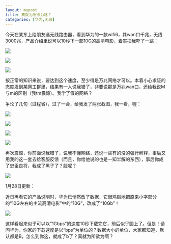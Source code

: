 ```yaml
---
layout: mypost
title: 真就为所欲为咯？
categories: [华为,无线]
---
```


今天在某东上给朋友选无线路由器，看到华为的一款wifi6，其wan口千兆，无线3000兆，产品介绍里说可以10秒下一部10G的高清电影，着实把我吓了一跳：

![](/assets/img/HW-1.jpg)



![](/assets/img/HW-2.jpg)



![](/assets/img/HW-3.jpg)



按正常的知识来说，要达到这个速度，至少得是万兆网络才可以。本着小心求证的态度发到某网工群里，结果有一人说我错了，非要说那是万兆wan口，还给我说M与m的区别（我tm震惊）。我学了假的网络？


争论了几句（过程省），过了一会，给我发了两张截图，我一看，喔：

![](/assets/img/hw5.png)



![](/assets/img/hw4.png)



![](/assets/img/HW-6.jpg)



![](/assets/img/hw-7.jpg)



再次震惊，你前面说我错了，说我不懂网络，还说一些有的没的强行解释，事后又用我的这一套去给客服反馈（而且，你给他说的也是一知半解的东西），事后你成了忠臣良将，我成了黑子了？脸呢？



![](/assets/img/fenjie.png)




1月28日更新：


近日再看它的产品说明时，华为已悄然改了数据，它很鸡贼地把原来小字部分的“10G左右的主流高清电影”中的“10G”，改成了“10Gb”！

![](/assets/img/HW-8.jpg)

这样看起来似乎可以以“1Gbps”的速度10秒下载完它，前后似乎圆上了。但是！请问华为，你家的下载速度是以“bps”为单位的？数据大小的单位，大家都知道，默认都是B，怎么到你这，就成了b了？真就为所欲为啊？

